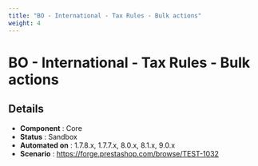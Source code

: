 ```yaml
---
title: "BO - International - Tax Rules - Bulk actions"
weight: 4
---
```


# BO - International - Tax Rules - Bulk actions
## Details
* **Component** : Core
* **Status** : Sandbox
* **Automated on** : 1.7.8.x, 1.7.7.x, 8.0.x, 8.1.x, 9.0.x
* **Scenario** : https://forge.prestashop.com/browse/TEST-1032

